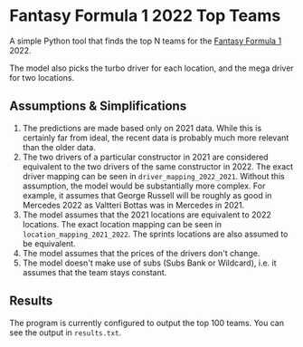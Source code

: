 # Fantasy Formula 1 2022 Top Teams

A simple Python tool that finds the top N teams for the
[Fantasy Formula 1](https://fantasy.formula1.com/) 2022.

The model also picks the turbo driver for each location, and the mega driver
for two locations.

## Assumptions & Simplifications

1. The predictions are made based only on 2021 data. While this is certainly
   far from ideal, the recent data is probably much more relevant than the
   older data.
2. The two drivers of a particular constructor in 2021 are considered
   equivalent to the two drivers of the same constructor in 2022. The
   exact driver mapping can be seen in `driver_mapping_2022_2021`. Without
   this assumption, the model would be substantially more complex. For
   example, it assumes that George Russell will be roughly as good in
   Mercedes 2022 as Valtteri Bottas was in Mercedes in 2021.
3. The model assumes that the 2021 locations are equivalent to 2022 locations.
   The exact location mapping can be seen in `location_mapping_2021_2022`. The
   sprints locations are also assumed to be equivalent.
4. The model assumes that the prices of the drivers don't change.
5. The model doesn't make use of subs (Subs Bank or Wildcard), i.e. it assumes
   that the team stays constant.

## Results

The program is currently configured to output the top 100 teams. You can see
the output in `results.txt`.
